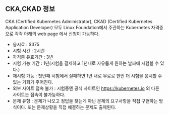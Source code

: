 ## CKA,CKAD 정보
CKA (Certified Kubernetes Administrator), CKAD (Certified Kubernetes Application Developer) 모두 Linux Foundation에서 주관하는 Kubernetes 자격증으로 각각 아래의 web page 에서 신청이 가능하다.

 - 응시료 : $375
 - 시험 시간 : 2시간
 - 자격증 유효기간 : 3년
 - 시험 가능 기간 : 1년(시험을 결제하고 1년내로 자유롭게 원하는 날짜에 시험볼 수 있다.)
 - 재시험 가능 : 첫번째 시험에서 실패하면 1년 내로 무료로 한번 더 시험을 응시할 수 있는 기회가 주어진다.
 - 외부 사이트 접속 불가 : 시험중엔 공식 사이트인 https://kubernetes.io 외 다른 사이트는 접속이 불가능하다.
 - 문제 유형 : 문제가 나오고 정답을 찾는게 아닌 문제의 요구사항을 직접 구현하는 방식이다. 또는 문제상황을 직접 해결하는 문제도 출제된다.
